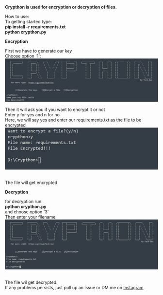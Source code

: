 **Crypthon is used for encryption or decryption of files.**

How to use: \
 To getting started type: \
 **pip install -r requirements.txt** \
 **python crypthon.py**

**Encryption**

First we have to generate our *key* \
 Choose option '1': \
 ![](img_1.JPG)

Then it will ask you if you want to encrypt it or not \
 Enter y for yes and n for no \
 Here, we will say yes and enter our requirements.txt as the file to be
encrypted \
 ![](img_2.JPG)

\
 The file will get encrypted

**Decryption**

for decryption run: \
**python crypthon.py** \
 and choose option '3' \
 Then enter your filename \
 ![](img_3.JPG)

\
 The file wil get decrypted. \
 If any problems persists, just pull up an issue or DM me on [Instagram](https://www.instagram.com/0ximad/). 

